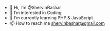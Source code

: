 - 👋 Hi, I’m @ShervinBashar
- 👀 I’m interested in Coding
- 🌱 I’m currently learning PHP & JavaScript
- 📫 How to reach me shervinbashar@gmail.com

<!---
ShervinBashar/ShervinBashar is a ✨ special ✨ repository because its `README.md` (this file) appears on your GitHub profile.
You can click the Preview link to take a look at your changes.
--->
